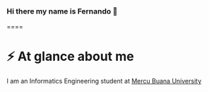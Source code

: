 ### Hi there my name is Fernando 👋
====
# ⚡ At glance about me

I am an Informatics Engineering student at [Mercu Buana University](https//www.mercubuana.ac.id)

<!--
**Nando-suka/Nando-suka** is a ✨ _special_ ✨ repository because its `README.md` (this file) appears on your GitHub profile.

Here are some ideas to get you started:

- 🔭 I’m currently working on ...
- 🌱 I’m currently learning ...
- 👯 I’m looking to collaborate on ...
- 🤔 I’m looking for help with ...
- 💬 Ask me about ...
- 📫 How to reach me: ...
- 😄 Pronouns: ...
- ⚡ Fun fact: ...
-->
